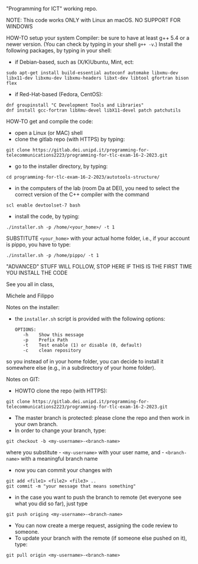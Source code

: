 "Programming for ICT" working repo.

NOTE: This code works ONLY with Linux an macOS. NO SUPPORT FOR WINDOWS

HOW-TO setup your system
Compiler: be sure to have at least g++ 5.4 or a newer version. 
(You can check by typing in your shell `g++ -v`.)
Install the following packages, by typing in your shell:
* if Debian-based, such as (X/K)Ubuntu, Mint, ect:
```
sudo apt-get install build-essential autoconf automake libxmu-dev libx11-dev libxmu-dev libxmu-headers libxt-dev libtool gfortran bison flex
```
* if Red-Hat-based (Fedora, CentOS):
```
dnf groupinstall "C Development Tools and Libraries"
dnf install gcc-fortran libXmu-devel libX11-devel patch patchutils
``` 

HOW-TO get and compile the code:
* open a Linux (or MAC) shell
* clone the gitlab repo (with HTTPS) by typing:
```
git clone https://gitlab.dei.unipd.it/programming-for-telecommunications2223/programming-for-tlc-exam-16-2-2023.git
```
* go to the installer directory, by typing:
```
cd programming-for-tlc-exam-16-2-2023/autotools-structure/
```
* in the computers of the lab (room Da at DEI), you need to select the correct version of the C++ compiler with the command
```
scl enable devtoolset-7 bash
```
* install the code, by typing:
```
./installer.sh -p /home/<your_home>/ -t 1
```
SUBSTITUTE `<your_home>` with your actual home folder, i.e., if your account is 
pippo, you have to type:
```
./installer.sh -p /home/pippo/ -t 1
```



"ADVANCED" STUFF WILL FOLLOW, STOP HERE IF THIS IS THE FIRST TIME YOU INSTALL 
THE CODE


See you all in class,

Michele and Filippo

Notes on the installer:
* the `installer.sh` script is provided with the following options:
	```
	OPTIONS:
	   -h    Show this message
	   -p    Prefix Path
	   -t    Test enable (1) or disable (0, default)
	   -c    clean repository
	```
so you instead of in your home folder, you can decide to install it somewhere else 
(e.g., in a subdirectory of your home folder).

Notes on GIT:

* HOWTO clone the repo (with HTTPS):
```
git clone https://gitlab.dei.unipd.it/programming-for-telecommunications2223/programming-for-tlc-exam-16-2-2023.git
```
* The master branch is protected: please clone the repo and then work in your own branch.
* In order to change your branch, type:
```
git checkout -b <my-username>-<branch-name>
```
where you substitute
	- `<my-username>` with your user name, and 
	- `<branch-name>` with a meaningful branch name
* now you can commit your changes with
```
git add <file1> <file2> <file3> ..
git commit -m "your message that means something"
```
* in the case you want to push the branch to remote (let everyone see what you 
did so far), just type 
```
git push origing <my-username>-<branch-name>
```
* You can now create a merge request, assigning the code review to someone.
* To update your branch with the remote (if someone else pushed on it), type:
```
git pull origin <my-username>-<branch-name>
```

